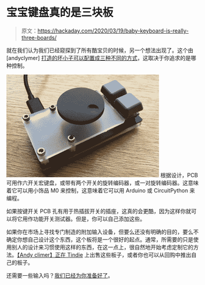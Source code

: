 # 宝宝键盘真的是三块板

> 原文：<https://hackaday.com/2020/03/19/baby-keyboard-is-really-three-boards/>

就在我们认为我们已经窥探到了所有酷宝贝的时候，另一个想法出现了。这个由[andyclymer] [打造的坏小子可以配置成三种不同的方式](https://github.com/andyclymer/minikbd)，这取决于你追求的是哪种控制。

[![](img/f47d39ec292182d9325149778353ee12.png)](https://hackaday.com/wp-content/uploads/2020/03/two-keys-one-wheel.png) 根据设计，PCB 可用作六开关宏键盘，或带有两个开关的旋转编码器，或一对旋转编码器。这意味着它可以用小饰品 M0 来控制，这意味着它可以用 Arduino 或 CircuitPython 来编程。

如果按键开关 PCB 孔有用于热插拔开关的插座，这真的会更酷，因为这样你就可以将它用作功能开关测试器。但是，你可以自己添加这些。

如果你在市场上寻找专门制造的附加输入设备，但要么还没有明确的目的，要么不确定你想自己设计这个东西，这个板将是一个很好的起点。通常，所需要的只是使用别人的设计来习惯使用这样的东西，在这一点上，很自然地开始考虑定制它的方法。[【Andy climer】正在 Tindie](https://www.tindie.com/products/andyclymer/minikbd-little-diy-keyboard-kit-for-the-trinket/) 上出售这些板子，或者你也可以从回购中推出自己的板子。

还需要一些输入吗？[我们已经为你准备好了](https://hackaday.com/2020/02/05/micro-macro-keyboard-makes-a-major-difference/)。